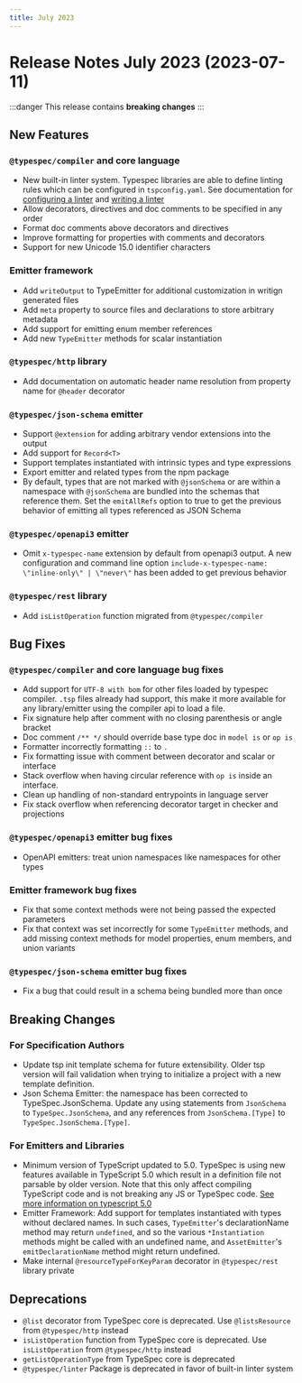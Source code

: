 ```yaml
---
title: July 2023
---
```


# Release Notes July 2023 (2023-07-11)

:::danger
This release contains **breaking changes**
:::

## New Features

### `@typespec/compiler` and core language

- New built-in linter system. Typespec libraries are able to define linting rules which can be configured in `tspconfig.yaml`. See documentation for [configuring a linter](https://microsoft.github.io/typespec/introduction/configuration#linter---configuring-linters) and [writing a linter](https://microsoft.github.io/typespec/extending-typespec/linters)
- Allow decorators, directives and doc comments to be specified in any order
- Format doc comments above decorators and directives
- Improve formatting for properties with comments and decorators
- Support for new Unicode 15.0 identifier characters

### Emitter framework

- Add `writeOutput` to TypeEmitter for additional customization in writign generated files
- Add `meta` property to source files and declarations to store arbitrary metadata
- Add support for emitting enum member references
- Add new `TypeEmitter` methods for scalar instantiation

### `@typespec/http` library

- Add documentation on automatic header name resolution from property name for `@header` decorator

### `@typespec/json-schema` emitter

- Support `@extension` for adding arbitrary vendor extensions into the output
- Add support for `Record<T>`
- Support templates instantiated with intrinsic types and type expressions
- Export emitter and related types from the npm package
- By default, types that are not marked with `@jsonSchema` or are within a namespace with `@jsonSchema` are bundled into the schemas that reference them. Set the `emitAllRefs` option to true to get the previous behavior of emitting all types referenced as JSON Schema

### `@typespec/openapi3` emitter

- Omit `x-typespec-name` extension by default from openapi3 output. A new configuration and command line option `include-x-typespec-name: \"inline-only\" | \"never\"` has been added to get previous behavior

### `@typespec/rest` library

- Add `isListOperation` function migrated from `@typespec/compiler`

## Bug Fixes

### `@typespec/compiler` and core language bug fixes

- Add support for `UTF-8 with bom` for other files loaded by typespec compiler. `.tsp` files already had support, this make it more available for any library/emitter using the compiler api to load a file.
- Fix signature help after comment with no closing parenthesis or angle bracket
- Doc comment `/** */` should override base type doc in `model is` or `op is`
- Formatter incorrectly formatting `::` to `.`
- Fix formatting issue with comment between decorator and scalar or interface
- Stack overflow when having circular reference with `op is` inside an interface.
- Clean up handling of non-standard entrypoints in language server
- Fix stack overflow when referencing decorator target in checker and projections

### `@typespec/openapi3` emitter bug fixes

- OpenAPI emitters: treat union namespaces like namespaces for other types

### Emitter framework bug fixes

- Fix that some context methods were not being passed the expected parameters
- Fix that context was set incorrectly for some `TypeEmitter` methods, and add missing context methods for model properties, enum members, and union variants

### `@typespec/json-schema` emitter bug fixes

- Fix a bug that could result in a schema being bundled more than once

## Breaking Changes

### For Specification Authors

- Update tsp init template schema for future extensibility. Older tsp version will fail validation when trying to initialize a project with a new template definition.
- Json Schema Emitter: the namespace has been corrected to TypeSpec.JsonSchema. Update any using statements from `JsonSchema` to `TypeSpec.JsonSchema`, and any references from `JsonSchema.[Type]` to `TypeSpec.JsonSchema.[Type]`.

### For Emitters and Libraries

- Minimum version of TypeScript updated to 5.0. TypeSpec is using new features available in TypeScript 5.0 which result in a definition file not parsable by older version. Note that this only affect compiling TypeScript code and is not breaking any JS or TypeSpec code. [See more information on typescript 5.0](https://devblogs.microsoft.com/typescript/announcing-typescript-5-0/)
- Emitter Framework: Add support for templates instantiated with types without declared names. In such cases, `TypeEmitter`'s declarationName method may return `undefined`, and so the various `*Instantiation` methods might be called with an undefined name, and `AssetEmitter`'s `emitDeclarationName` method might return undefined.
- Make internal `@resourceTypeForKeyParam` decorator in `@typespec/rest` library private

## Deprecations

- `@list` decorator from TypeSpec core is deprecated. Use `@listsResource` from `@typespec/http` instead
- `isListOperation` function from TypeSpec core is deprecated. Use `isListOperation` from `@typespec/http` instead
- `getListOperationType` from TypeSpec core is deprecated
- `@typespec/linter` Package is deprecated in favor of built-in linter system
